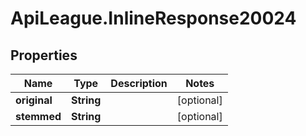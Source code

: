 # ApiLeague.InlineResponse20024

## Properties

Name | Type | Description | Notes
------------ | ------------- | ------------- | -------------
**original** | **String** |  | [optional] 
**stemmed** | **String** |  | [optional] 


